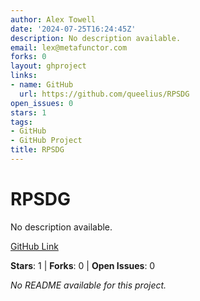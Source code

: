 ```yaml
---
author: Alex Towell
date: '2024-07-25T16:24:45Z'
description: No description available.
email: lex@metafunctor.com
forks: 0
layout: ghproject
links:
- name: GitHub
  url: https://github.com/queelius/RPSDG
open_issues: 0
stars: 1
tags:
- GitHub
- GitHub Project
title: RPSDG
---
```


# RPSDG
No description available.

[GitHub Link](https://github.com/queelius/RPSDG)

**Stars**: 1 | **Forks**: 0 | **Open Issues**: 0

_No README available for this project._
